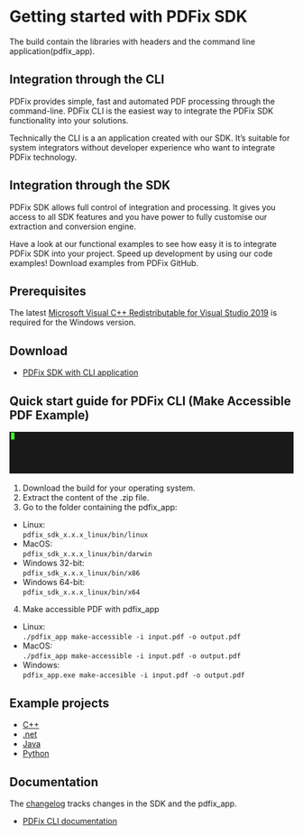 # Getting started with PDFix SDK
The build contain the libraries with headers and the command line
application(pdfix_app).

## Integration through the CLI
PDFix provides simple, fast and automated PDF processing through the
command-line. PDFix CLI is the easiest way to integrate the PDFix SDK
functionality into your solutions.

Technically the CLI is a an application created with our SDK.  It’s suitable
for system integrators without developer experience who want to integrate PDFix
technology.

## Integration through the SDK
PDFix SDK allows full control of integration and processing. It gives you
access to all SDK features and you have power to fully customise our extraction
and conversion engine.

Have a look at our functional examples to see how easy it is to integrate PDFix
SDK into your project. Speed up development by using our code examples!
Download examples from PDFix GitHub.

## Prerequisites
The latest [Microsoft Visual C++ Redistributable for Visual Studio
2019](https://support.microsoft.com/en-us/help/2977003/the-latest-supported-visual-c-downloads)
is required for the Windows version.

## Download
- [PDFix SDK with CLI application](https://github.com/pdfix/pdfix_sdk_builds/releases/latest)

## Quick start guide for PDFix CLI (Make Accessible PDF Example)

<img src="res/terminal.gif" width="600">

1. Download the build for your operating system.
2. Extract the content of the .zip file.
3. Go to the folder containing the pdfix_app:

- Linux:  
   `pdfix_sdk_x.x.x_linux/bin/linux`
- MacOS:  
   `pdfix_sdk_x.x.x_linux/bin/darwin`
- Windows 32-bit:  
   `pdfix_sdk_x.x.x_linux/bin/x86`
- Windows 64-bit:  
   `pdfix_sdk_x.x.x_linux/bin/x64`

4. Make accessible PDF with pdfix_app

- Linux:  
   `./pdfix_app make-accessible -i input.pdf -o output.pdf`
- MacOS:  
   `./pdfix_app make-accessible -i input.pdf -o output.pdf`
- Windows:  
   `pdfix_app.exe make-accesible -i input.pdf -o output.pdf`

## Example projects
- [C++](https://github.com/pdfix/pdfix_sdk_example_cpp)
- [.net](https://github.com/pdfix/pdfix_sdk_example_dotnet)
- [Java](https://github.com/pdfix/pdfix_sdk_example_java)
- [Python](https://github.com/pdfix/pdfix_sdk_example_python)

## Documentation
The [changelog](changelog.md) tracks changes in the SDK and the pdfix_app.

- [PDFix CLI documentation](docs/command_line.md) 
